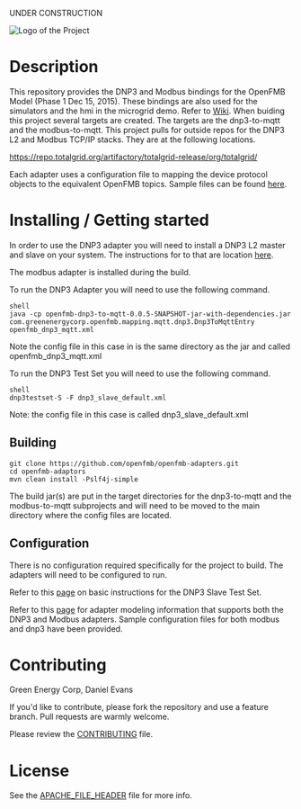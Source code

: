 UNDER CONSTRUCTION

![Logo of the Project](https://github.com/openfmb/dtech-demo-2016/blob/master/img/openfmb-tm-black_reduced_100.png)

# Description

This repository provides the DNP3 and Modbus bindings for the OpenFMB Model (Phase 1 Dec 15, 2015).  These bindings are also used for the simulators and the hmi in the microgrid demo.  Refer to [Wiki](https://github.com/openfmb/dtech-demo-2016/wiki). When buiding this project several targets are created.  The targets are the dnp3-to-mqtt and the modbus-to-mqtt.  This project pulls for outside repos for the DNP3 L2 and Modbus TCP/IP stacks. They are at the following locations. 

https://repo.totalgrid.org/artifactory/totalgrid-release/org/totalgrid/

Each adapter uses a configuration file to mapping the device protocol objects to the equivalent OpenFMB topics.  Sample files can be found [here](https://github.com/openfmb/openfmb-adapters/tree/master/configfiles).  

# Installing / Getting started

In order to use the DNP3 adapter you will need to install a DNP3 L2 master and slave on your system.  The instructions for to that are location [here](https://github.com/openfmb/openfmb-adapters/blob/master/DNP3INSTALL.md).  

The modbus adapter is installed during the build. 

To run the DNP3 Adapter you will need to use the following command.

```
shell
java -cp openfmb-dnp3-to-mqtt-0.0.5-SNAPSHOT-jar-with-dependencies.jar com.greenenergycorp.openfmb.mapping.mqtt.dnp3.Dnp3ToMqttEntry openfmb_dnp3_mqtt.xml
```

Note the config file in this case in is the same directory as the jar and called openfmb_dnp3_mqtt.xml

To run the DNP3 Test Set you will need to use the following command.

```
shell
dnp3testset-S -F dnp3_slave_default.xml
```
Note: the config file in this case is called dnp3_slave_default.xml


## Building

```shell
git clone https://github.com/openfmb/openfmb-adapters.git
cd openfmb-adaptors
mvn clean install -Pslf4j-simple
```

The build jar(s) are put in the target directories for the dnp3-to-mqtt and the modbus-to-mqtt subprojects and will need to be moved to the main directory where the config files are located. 

## Configuration

There is no configuration required specifically for the project to build.  The adapters will need to be configured to run.  

Refer to this [page](https://github.com/openfmb/openfmb-adapters/blob/master/DNP3TESTSET.md) on basic instructions for the DNP3 Slave Test Set.

Refer to this [page](https://github.com/openfmb/openfmb-adapters/blob/master/OPENFMBMODELING.md) for adapter modeling information that supports both the DNP3 and Modbus adapters.  Sample configuration files for both modbus and dnp3 have been provided. 

# Contributing

Green Energy Corp, Daniel Evans

If you'd like to contribute, please fork the repository and use a feature
branch. Pull requests are warmly welcome.

Please review the [CONTRIBUTING](https://github.com/openfmb/openfmb-adapters/blob/master/CONTRIBUTING.md) file. 

# License

See the [APACHE_FILE_HEADER](https://github.com/openfmb/openfmb-adapters/blob/master/APACHE_FILE_HEADER) file for more info.
